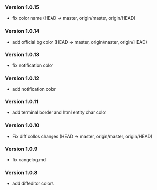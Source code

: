 ### Version 1.0.15
- fix color name (HEAD -> master, origin/master, origin/HEAD)

### Version 1.0.14
- add official bg color (HEAD -> master, origin/master, origin/HEAD)

### Version 1.0.13
- fix notification color

### Version 1.0.12
- add  notification color

### Version 1.0.11
- add terminal border and html  entity char color

### Version 1.0.10
- Fix diff collos changes (HEAD -> master, origin/master, origin/HEAD)

### Version 1.0.9
- fix cangelog.md

### Version 1.0.8
- add diffeditor colors
